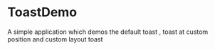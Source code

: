 # ToastDemo
A simple application which demos the default toast , toast at custom position and custom layout toast

